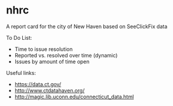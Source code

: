 # nhrc
A report card for the city of New Haven based on SeeClickFix data

To Do List:

* Time to issue resolution
* Reported vs. resolved over time (dynamic)
* Issues by amount of time open




Useful links:

* https://data.ct.gov/
* http://www.ctdatahaven.org/
* http://magic.lib.uconn.edu/connecticut_data.html

